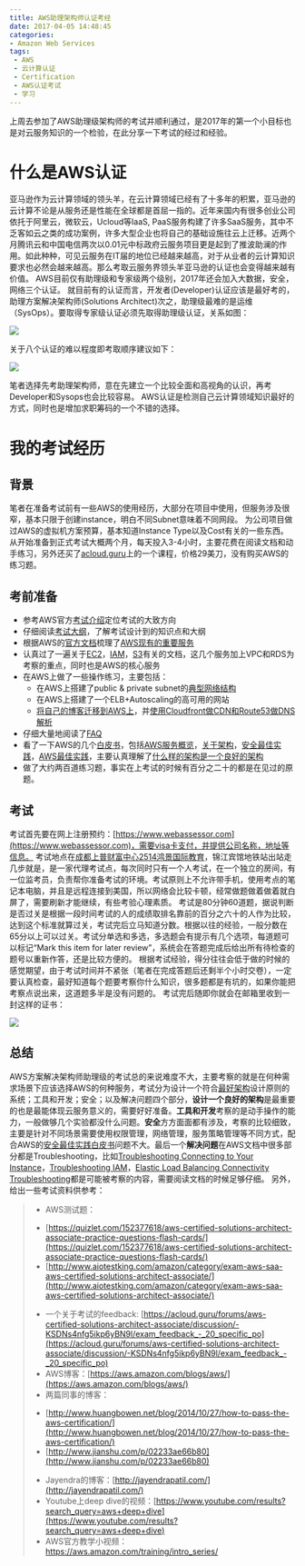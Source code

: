```yaml
---
title: AWS助理架构师认证考经
date: 2017-04-05 14:48:45
categories:
- Amazon Web Services
tags:
 - AWS
 - 云计算认证
 - Certification
 - AWS认证考试
 - 学习
---
```


上周去参加了AWS助理级架构师的考试并顺利通过，是2017年的第一个小目标也是对云服务知识的一个检验，在此分享一下考试的经过和经验。

# 什么是AWS认证

亚马逊作为云计算领域的领头羊，在云计算领域已经有了十多年的积累，亚马逊的云计算不论是从服务还是性能在全球都是首屈一指的。近年来国内有很多创业公司依托于阿里云，微软云，Ucloud等IaaS, PaaS服务构建了许多SaaS服务，其中不乏客如云之类的成功案例，许多大型企业也将自己的基础设施往云上迁移。近两个月腾讯云和中国电信两次以0.01元中标政府云服务项目更是起到了推波助澜的作用。如此种种，可见云服务在IT届的地位已经越来越高，对于从业者的云计算知识要求也必然会越来越高。那么考取云服务界领头羊亚马逊的认证也会变得越来越有价值。
AWS目前仅有助理级和专家级两个级别，2017年还会加入大数据，安全，网络三个认证。
就目前有的认证而言，开发者(Developer)认证应该是最好考的，助理方案解决架构师(Solutions Architect)次之，助理级最难的是运维（SysOps）。要取得专家级认证必须先取得助理级认证，关系如图：

![](/images/AWS_Certification_Level.png)

关于八个认证的难以程度即考取顺序建议如下：

![](/images/AWS_Certification_Easy_to_Hard.png)

笔者选择先考助理架构师，意在先建立一个比较全面和高视角的认识，再考Developer和Sysops也会比较容易。
AWS认证是检测自己云计算领域知识最好的方式，同时也是增加求职筹码的一个不错的选择。

# 我的考试经历

## 背景

笔者在准备考试前有一些AWS的使用经历，大部分在项目中使用，但服务涉及很窄，基本只限于创建instance，明白不同Subnet意味着不同网段。
为公司项目做过AWS的虚拟机方案预算，基本知道Instance Type以及Cost有关的一些东西。
从开始准备到正式考试大概两个月，每天投入3-4小时，主要花费在阅读文档和动手练习，另外还买了[acloud.guru](https://acloud.guru)上的一个课程，价格29美刀，没有购买AWS的练习题。

## 考前准备

 - 参考AWS官方[考试介绍](https://aws.amazon.com/certification/certification-prep/)定位考试的大致方向
 - 仔细阅读[考试大纲](https://awstrainingandcertification.s3.amazonaws.com/production/AWS_certified_solutions_architect_associate_blueprint.pdf)，了解考试设计到的知识点和大纲
 - 根据AWS的[官方文档](http://aws.amazon.com/cn/documentation/)梳理了[AWS现有的重要服务](https://www.duyidong.com/2017/02/28/AWS-Services-Overview/)
 - 认真过了一遍关于[EC2](https://www.duyidong.com/2017/03/15/AWS-EC2/)，[IAM](https://www.duyidong.com/2017/03/06/%E6%B5%85%E8%B0%88AWS-IAM/)，[S3](https://www.duyidong.com/2017/03/13/AWS-S3/)有关的文档，这几个服务加上VPC和RDS为考察的重点，同时也是AWS的核心服务
 - 在AWS上做了一些操作练习，主要包括：
   - 在AWS上搭建了public & private subnet的[典型网络结构](https://docs.aws.amazon.com/AmazonVPC/latest/UserGuide/VPC_Scenario2.html)
   - 在AWS上搭建了一个ELB+Autoscaling的高可用的网站
   - [将自己的博客迁移到AWS上](https://www.duyidong.com/2017/03/07/Deploy-Hexo-to-S3/)，并[使用Cloudfront做CDN和Route53做DNS解析](https://www.duyidong.com/2017/03/20/Enable-HTTPS-and-CDN-with-Cloudfront/)
 - 仔细大量地阅读了[FAQ](https://aws.amazon.com/faqs/)
 - 看了一下AWS的几个[白皮书](https://aws.amazon.com/whitepapers/)，包括[AWS服务概览](https://d0.awsstatic.com/whitepapers/aws-overview.pdf)，[关于架构](https://d0.awsstatic.com/whitepapers/architecture/AWS_Well-Architected_Framework.pdf)，[安全最佳实践](https://d0.awsstatic.com/whitepapers/Security/AWS_Security_Best_Practices.pdf)，[AWS最佳实践](https://d0.awsstatic.com/whitepapers/AWS_Cloud_Best_Practices.pdf)，主要认真理解了[什么样的架构是一个良好的架构](https://www.duyidong.com/2017/03/23/AWS-well-architected-framework/)
 - 做了大约两百道练习题，事实在上考试的时候有百分之二十的都是在见过的原题。

## 考试

考试首先要在网上注册预约：[https://www.webassessor.com](https://www.webassessor.com)，需要visa卡支付，并提供公司名称，地址等信息。
考试地点在[成都上普财富中心2514鸿景国际教育](https://www.google.com/maps/place/Shangpu+Fortune+Center+Plaza/@30.6525977,104.0673653,17z/data=!3m1!4b1!4m5!3m4!1s0x36efc53df2a6a879:0x5c54ecee2ff20a3c!8m2!3d30.6525977!4d104.069554)，锦江宾馆地铁站出站走几步就是，是一家代理考试点，每次同时只有一个人考试，在一个独立的房间，有一位监考员，负责帮你准备考试的环境。考试原则上不允许带手机，使用考点的笔记本电脑，并且是远程连接到美国，所以网络会比较卡顿，经常做题做着做着就白屏了，需要刷新才能继续，有些考验心理素质。
考试是80分钟60道题，据说判断是否过关是根据一段时间考试的人的成绩取排名靠前的百分之六十的人作为比较，达到这个标准就算过关，考试完后立马知道分数。根据以往的经验，一般分数在65分以上可以过关。考试分单选和多选，多选题会有提示有几个选项，每道题可以标记“Mark this item for later review”，系统会在答题完成后给出所有待检查的题号以重新作答，还是比较方便的。
根据考试经验，得分往往会低于做的时候的感觉期望，由于考试时间并不紧张（笔者在完成答题后还剩半个小时交卷），一定要认真检查，最好知道每个题要考察你什么知识，很多题都是有坑的，如果你能把考察点说出来，这道题多半是没有问题的。
考试完后随即你就会在邮箱里收到一封这样的证书：

![](/images/AWS_Certification_SAA.jpeg)

## 总结

AWS方案解决架构师助理级的考试总的来说难度不大，主要考察的就是在何种需求场景下应该选择AWS的何种服务，考试分为设计一个符合[最好架构](https://www.duyidong.com/2017/03/23/AWS-well-architected-framework/)设计原则的系统；工具和开发；安全；以及解决问题四个部分，**设计一个良好的架构**是最重要的也是最能体现云服务意义的，需要好好准备。**工具和开发**考察的是动手操作的能力，一般做够几个实验都没什么问题。**安全**方方面面都有涉及，考察的比较细致，主要是针对不同场景需要使用权限管理，网络管理，服务策略管理等不同方式，配合AWS的[安全最佳实践白皮书](https://d0.awsstatic.com/whitepapers/Security/AWS_Security_Best_Practices.pdf)问题不大。最后一个**解决问题**在AWS文档中很多部分都是Troubleshooting，比如[Troubleshooting Connecting to Your Instance](https://docs.aws.amazon.com/AWSEC2/latest/UserGuide/TroubleshootingInstancesConnecting.html)，[Troubleshooting IAM](http://docs.aws.amazon.com/IAM/latest/UserGuide/troubleshoot.html)，[Elastic Load Balancing Connectivity Troubleshooting](https://aws.amazon.com/premiumsupport/knowledge-center/elb-connectivity-troubleshooting/)都是可能被考察的内容，需要阅读文档的时候足够仔细。
另外，给出一些考试资料供参考：

> * AWS测试题：
>  - [https://quizlet.com/152377618/aws-certified-solutions-architect-associate-practice-questions-flash-cards/](https://quizlet.com/152377618/aws-certified-solutions-architect-associate-practice-questions-flash-cards/)
>  - [http://www.aiotestking.com/amazon/category/exam-aws-saa-aws-certified-solutions-architect-associate/](http://www.aiotestking.com/amazon/category/exam-aws-saa-aws-certified-solutions-architect-associate/)
> * 一个关于考试的feedback: [https://acloud.guru/forums/aws-certified-solutions-architect-associate/discussion/-KSDNs4nfg5ikp6yBN9l/exam_feedback_-_20_specific_po](https://acloud.guru/forums/aws-certified-solutions-architect-associate/discussion/-KSDNs4nfg5ikp6yBN9l/exam_feedback_-_20_specific_po)
> * AWS博客：[https://aws.amazon.com/blogs/aws/](https://aws.amazon.com/blogs/aws/)
> * 两篇同事的博客：
>  - [http://www.huangbowen.net/blog/2014/10/27/how-to-pass-the-aws-certification/](http://www.huangbowen.net/blog/2014/10/27/how-to-pass-the-aws-certification/)
>  - [http://www.jianshu.com/p/02233ae66b80](http://www.jianshu.com/p/02233ae66b80)
> * Jayendra的博客：[http://jayendrapatil.com/](http://jayendrapatil.com/)
> * Youtube上deep dive的视频：[https://www.youtube.com/results?search_query=aws+deep+dive](https://www.youtube.com/results?search_query=aws+deep+dive)
> * AWS官方教学小视频： <https://aws.amazon.com/training/intro_series/>
